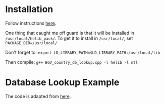 # Installation
Follow instructions [here](https://github.com/homenc/HElib/blob/master/INSTALL.md).

One thing that caught me off guard is that it will be installed in `/usr/local/helib_pack/`. To get it to install in `/usr/local/`, set `PACKAGE_DIR=/usr/local/`

Don't forget to:
`export LD_LIBRARY_PATH=$LD_LIBRARY_PATH:/usr/local/lib`

Then compile:
`g++ BGV_country_db_lookup.cpp -l helib -l ntl`

# Database Lookup Example
The code is adapted from [here](https://github.com/homenc/HElib/tree/master/examples/BGV_country_db_lookup).

